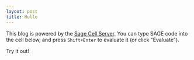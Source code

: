```yaml
---
layout: post
title: Hullo
---
```


This blog is powered by the [Sage Cell Server](http://sagecell.sagemath.org/). You can type SAGE code into the cell below, and press `Shift+Enter` to evaluate it (or click "Evaluate").

Try it out!

<div class="sage">
  <script type="text/x-sage">1+2</script>
</div>
